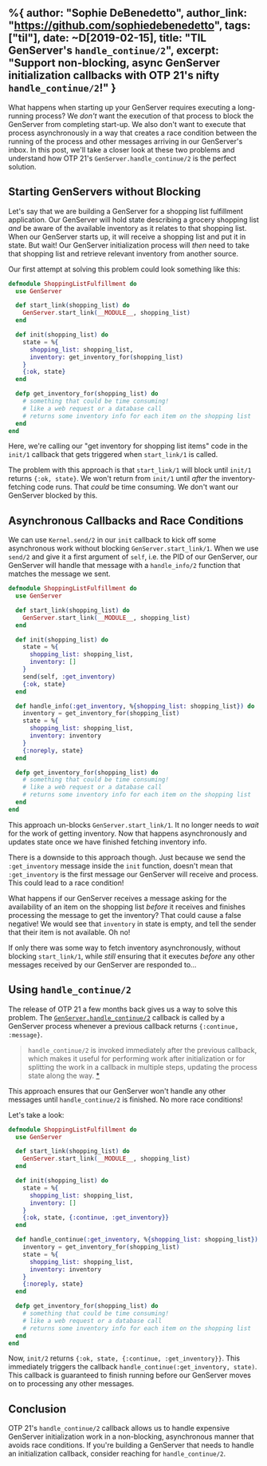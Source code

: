 %{
  author: "Sophie DeBenedetto",
  author_link: "https://github.com/sophiedebenedetto",
  tags: ["til"],
  date: ~D[2019-02-15],
  title: "TIL GenServer's `handle_continue/2`",
  excerpt: "Support non-blocking, async GenServer initialization callbacks with OTP 21's nifty `handle_continue/2`!"
}
---

What happens when starting up your GenServer requires executing a long-running process? We _don't_ want the execution of that process to block the GenServer from completing start-up. We also don't want to execute that process asynchronously in a way that creates a race condition between the running of the process and other messages arriving in our GenServer's inbox. In this post, we'll take a closer look at these two problems and understand how OTP 21's `GenServer.handle_continue/2` is the perfect solution.

## Starting GenServers without Blocking
Let's say that we are building a GenServer for a shopping list fulfillment application. Our GenServer will hold state describing a grocery shopping list _and_ be aware of the available inventory as it relates to that shopping list. When our GenServer starts up, it will receive a shopping list and put it in state. But wait! Our GenServer initialization process will _then_ need to take that shopping list and retrieve relevant inventory from another source.

Our first attempt at solving this problem could look something like this:

```elixir
defmodule ShoppingListFulfillment do
  use GenServer

  def start_link(shopping_list) do
    GenServer.start_link(__MODULE__, shopping_list)
  end

  def init(shopping_list) do
    state = %{
      shopping_list: shopping_list,
      inventory: get_inventory_for(shopping_list)
    }
    {:ok, state}
  end

  defp get_inventory_for(shopping_list) do
    # something that could be time consuming!
    # like a web request or a database call
    # returns some inventory info for each item on the shopping list
  end
end
```
Here, we're calling our "get inventory for shopping list items" code in the `init/1` callback that gets triggered when `start_link/1` is called.

The problem with this approach is that `start_link/1` will block until `init/1` returns `{:ok, state}`. We won't return from `init/1` until _after_ the inventory-fetching code runs. That _could_ be time consuming. We don't want our GenServer blocked by this.

## Asynchronous Callbacks and Race Conditions
We can use `Kernel.send/2` in our `init` callback to kick off some asynchronous work without blocking `GenServer.start_link/1`. When we use `send/2` and give it a first argument of `self`, i.e. the PID of our GenServer, our GenServer will handle that message with a `handle_info/2` function that matches the message we sent.

```elixir
defmodule ShoppingListFulfillment do
  use GenServer

  def start_link(shopping_list) do
    GenServer.start_link(__MODULE__, shopping_list)
  end

  def init(shopping_list) do
    state = %{
      shopping_list: shopping_list,
      inventory: []
    }
    send(self, :get_inventory)
    {:ok, state}
  end

  def handle_info(:get_inventory, %{shopping_list: shopping_list}) do
    inventory = get_inventory_for(shopping_list)
    state = %{
      shopping_list: shopping_list,
      inventory: inventory
    }
    {:noreply, state}
  end

  defp get_inventory_for(shopping_list) do
    # something that could be time consuming!
    # like a web request or a database call
    # returns some inventory info for each item on the shopping list
  end
end
```

This approach un-blocks `GenServer.start_link/1`. It no longer needs to _wait_ for the work of getting inventory. Now that happens asynchronously and updates state once we have finished fetching inventory info.

There is a downside to this approach though. Just because we send the `:get_inventory` message inside the `init` function, doesn't mean that `:get_inventory` is the first message our GenServer will receive and process. This could lead to a race condition!

What happens if our GenServer receives a message asking for the availability of an item on the shopping list _before_ it receives and finishes processing the message to get the inventory? That could cause a false negative! We would see that `inventory` in state is empty, and tell the sender that their item is not available. Oh no!

If only there was some way to fetch inventory asynchronously, without blocking `start_link/1`, while _still_ ensuring that it executes _before_ any other messages received by our GenServer are responded to...

## Using `handle_continue/2`

The release of OTP 21 a few months back gives us a way to solve this problem. The [`GenServer.handle_continue/2`](https://hexdocs.pm/elixir/GenServer.html#c:handle_continue/2) callback is called by a GenServer process whenever a previous callback returns `{:continue, :message}`.

> `handle_continue/2` is invoked immediately after the previous callback, which makes it useful for performing work after initialization or for splitting the work in a callback in multiple steps, updating the process state along the way. [*](http://erlang.org/doc/man/gen_server.html#Module:handle_continue-2)

This approach ensures that our GenServer won't handle any other messages until `handle_continue/2` is finished. No more race conditions!

Let's take a look:

```elixir
defmodule ShoppingListFulfillment do
  use GenServer

  def start_link(shopping_list) do
    GenServer.start_link(__MODULE__, shopping_list)
  end

  def init(shopping_list) do
    state = %{
      shopping_list: shopping_list,
      inventory: []
    }
    {:ok, state, {:continue, :get_inventory}}
  end

  def handle_continue(:get_inventory, %{shopping_list: shopping_list}) do
    inventory = get_inventory_for(shopping_list)
    state = %{
      shopping_list: shopping_list,
      inventory: inventory
    }
    {:noreply, state}
  end

  defp get_inventory_for(shopping_list) do
    # something that could be time consuming!
    # like a web request or a database call
    # returns some inventory info for each item on the shopping list
  end
end
```

Now, `init/2` returns `{:ok, state, {:continue, :get_inventory}}`. This immediately triggers the callback `handle_continue(:get_inventory, state)`. This callback is guaranteed to finish running before our GenServer moves on to processing any other messages.

## Conclusion

OTP 21's `handle_continue/2` callback allows us to handle expensive GenServer initialization work in a non-blocking, asynchronous manner that avoids race conditions. If you're building a GenServer that needs to handle an initialization callback, consider reaching for `handle_continue/2`.
